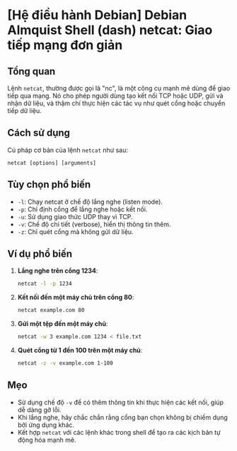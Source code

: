 # [Hệ điều hành Debian] Debian Almquist Shell (dash) netcat: Giao tiếp mạng đơn giản

## Tổng quan
Lệnh `netcat`, thường được gọi là "nc", là một công cụ mạnh mẽ dùng để giao tiếp qua mạng. Nó cho phép người dùng tạo kết nối TCP hoặc UDP, gửi và nhận dữ liệu, và thậm chí thực hiện các tác vụ như quét cổng hoặc chuyển tiếp dữ liệu.

## Cách sử dụng
Cú pháp cơ bản của lệnh `netcat` như sau:

```
netcat [options] [arguments]
```

## Tùy chọn phổ biến
- `-l`: Chạy netcat ở chế độ lắng nghe (listen mode).
- `-p`: Chỉ định cổng để lắng nghe hoặc kết nối.
- `-u`: Sử dụng giao thức UDP thay vì TCP.
- `-v`: Chế độ chi tiết (verbose), hiển thị thông tin thêm.
- `-z`: Chỉ quét cổng mà không gửi dữ liệu.

## Ví dụ phổ biến
1. **Lắng nghe trên cổng 1234**:
   ```bash
   netcat -l -p 1234
   ```

2. **Kết nối đến một máy chủ trên cổng 80**:
   ```bash
   netcat example.com 80
   ```

3. **Gửi một tệp đến một máy chủ**:
   ```bash
   netcat -w 3 example.com 1234 < file.txt
   ```

4. **Quét cổng từ 1 đến 100 trên một máy chủ**:
   ```bash
   netcat -z -v example.com 1-100
   ```

## Mẹo
- Sử dụng chế độ `-v` để có thêm thông tin khi thực hiện các kết nối, giúp dễ dàng gỡ lỗi.
- Khi lắng nghe, hãy chắc chắn rằng cổng bạn chọn không bị chiếm dụng bởi ứng dụng khác.
- Kết hợp `netcat` với các lệnh khác trong shell để tạo ra các kịch bản tự động hóa mạnh mẽ.